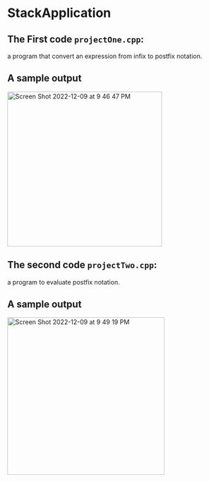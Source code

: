 # StackApplication

## The First code ```projectOne.cpp```:
a program that convert an expression from infix to postfix notation.
## A sample output
  <img width="350" alt="Screen Shot 2022-12-09 at 9 46 47 PM" src="https://user-images.githubusercontent.com/94991403/206772164-e2bedc5f-52ca-475d-a445-53aaf46a4d19.png">


<br>

## The second code ```projectTwo.cpp```:
a program to evaluate postfix notation.
## A sample output

<img width="356" alt="Screen Shot 2022-12-09 at 9 49 19 PM" src="https://user-images.githubusercontent.com/94991403/206772714-ddce7b9c-d825-4cb7-b362-b586a737c2c7.png">
